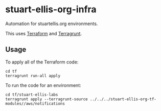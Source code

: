 # stuart-ellis-org-infra

Automation for stuartellis.org environments.

This uses [Terraform](https://www.terraform.io/) and [Terragrunt](https://terragrunt.gruntwork.io).

## Usage

To apply all of the Terraform code:

    cd tf
    terragrunt run-all apply

To run the code for an environment:

    cd tf/stuart-ellis-labs
    terragrunt apply --terragrunt-source ../../../stuart-ellis-org-tf-modules//aws/notifications
